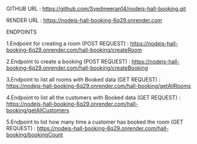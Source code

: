 GITHUB URL : https://github.com/Syedmeeran14/nodejs-hall-booking.git

RENDER URL : https://nodejs-hall-booking-6q29.onrender.com

ENDPOINTS

1.Endpoint for creating a room (POST REQUEST) : https://nodejs-hall-booking-6q29.onrender.com/hall-booking/createRoom

2.Endpoint to create a booking (POST REQUEST) : https://nodejs-hall-booking-6q29.onrender.com/hall-booking/createBooking

3.Endpoint to list all rooms with Booked data (GET REQUEST) : https://nodejs-hall-booking-6q29.onrender.com/hall-booking/getAllRooms

4.Endpoint to list all the customers with Booked data (GET REQUEST) : https://nodejs-hall-booking-6q29.onrender.com/hall-booking/getAllCustomers

5.Endpoint to list how many time a customer has booked the room (GET REQUEST) : https://nodejs-hall-booking-6q29.onrender.com/hall-booking/bookingCount
